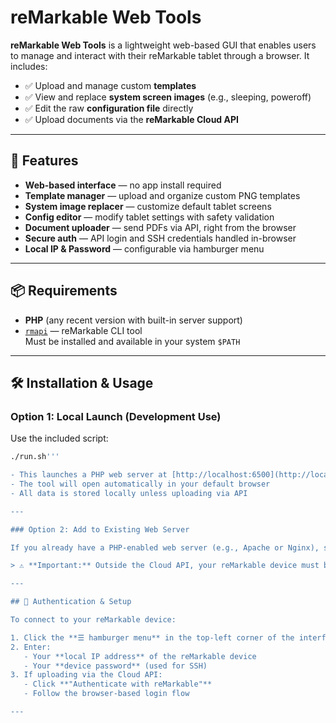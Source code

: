 # reMarkable Web Tools

**reMarkable Web Tools** is a lightweight web-based GUI that enables users to manage and interact with their reMarkable tablet through a browser. It includes:

- ✅ Upload and manage custom **templates**
- ✅ View and replace **system screen images** (e.g., sleeping, poweroff)
- ✅ Edit the raw **configuration file** directly
- ✅ Upload documents via the **reMarkable Cloud API**

---

## 🚀 Features

- **Web-based interface** — no app install required
- **Template manager** — upload and organize custom PNG templates
- **System image replacer** — customize default tablet screens
- **Config editor** — modify tablet settings with safety validation
- **Document uploader** — send PDFs via API, right from the browser
- **Secure auth** — API login and SSH credentials handled in-browser
- **Local IP & Password** — configurable via hamburger menu

---

## 📦 Requirements

- **PHP** (any recent version with built-in server support)
- [`rmapi`](https://github.com/ddvk/rmapi) — reMarkable CLI tool  
  Must be installed and available in your system `$PATH`

---

## 🛠️ Installation & Usage

### Option 1: Local Launch (Development Use)

Use the included script:

```bash
./run.sh'''

- This launches a PHP web server at [http://localhost:6500](http://localhost:6500)
- The tool will open automatically in your default browser
- All data is stored locally unless uploading via API

---

### Option 2: Add to Existing Web Server

If you already have a PHP-enabled web server (e.g., Apache or Nginx), simply place the `remarkable-web-tools` folder into your web root.

> ⚠️ **Important:** Outside the Cloud API, your reMarkable device must be on the **same local network** as the server. SSH-based actions (e.g., editing system images or config) will not work remotely.

---

## 🔐 Authentication & Setup

To connect to your reMarkable device:

1. Click the **☰ hamburger menu** in the top-left corner of the interface.
2. Enter:
   - Your **local IP address** of the reMarkable device
   - Your **device password** (used for SSH)
3. If uploading via the Cloud API:
   - Click **"Authenticate with reMarkable"**
   - Follow the browser-based login flow

---
